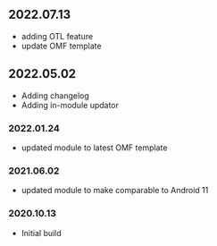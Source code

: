 ## 2022.07.13
- adding OTL feature
- update OMF template 

## 2022.05.02
- Adding changelog
- Adding in-module updator


### 2022.01.24
- updated module to latest OMF template

### 2021.06.02
- updated module to make comparable to Android 11


### 2020.10.13
- Initial build